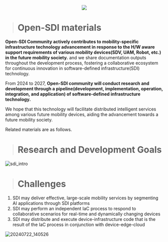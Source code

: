 <!--배너-->
<p align='center'>
    <img src="https://capsule-render.vercel.app/api?type=waving&color=auto&height=300&section=header&text=Open%20SDI%20Community&fontSize=70&animation=fadeIn&fontAlignY=38&desc=Software%20Defined%20Infrastructure%20for%20Future%20Mobility&descAlignY=60&descAlign=62"/>
</p>

<!--본문-->
> # Open-SDI materials

**Open-SDI Community actively contributes to mobility-specific infrastructure technology advancement in response to the H/W aware support requirements of various mobility devices(SDV, UAM, Robot, etc.) in the future mobility society.** 
and we share documentation outputs throughout the development process, fostering a collaborative ecosystem for continuous innovation in software-defined infrastructure(SDI) technology.

From 2024 to 2027, **Open-SDI community will conduct research and development through a pipeline(development, implementation, operation, integration, and application) of software-defined infrastructure technology.**

We hope that this technology will facilitate distributed intelligent services among various future mobility devices, aiding the advancement towards a future mobility society.

Related materials are as follows.
> # Research and Development Goals
![sdi_intro](https://github.com/user-attachments/assets/6e87cdfe-6427-41dc-b8a8-a5a2bf662801)

> # Challenges
1. SDI may deliver effective, large-scale mobility services by segmenting AI applications through SDI platforms
2. SDI may perform an independent IaC process to respond to collaborative scenarios for real-time and dynamically changing devices
3. SDI may distribute and execute device-infrastructure code that is the result of the IaC process in conjunction with device-edge-cloud
   
![20240722_140526](https://github.com/user-attachments/assets/b5982a14-b0f9-4d21-add1-cc591210718f)

